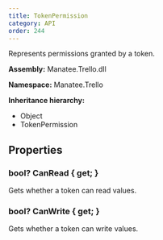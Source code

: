 ```yaml
---
title: TokenPermission
category: API
order: 244
---
```


Represents permissions granted by a token.

**Assembly:** Manatee.Trello.dll

**Namespace:** Manatee.Trello

**Inheritance hierarchy:**

- Object
- TokenPermission

## Properties

### bool? CanRead { get; }

Gets whether a token can read values.

### bool? CanWrite { get; }

Gets whether a token can write values.

